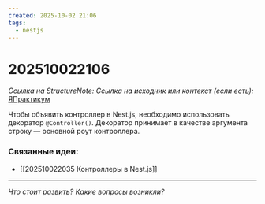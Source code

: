 ```yaml
---
created: 2025-10-02 21:06
tags:
  - nestjs
---
```

# 202510022106
*Ссылка на StructureNote:*
*Ссылка на исходник или контекст (если есть):* [ЯПрактикум](https://practicum.yandex.ru/learn/backend-nodejs/courses/a4214ab0-2146-4152-b90e-651bf4c7ca5e/sprints/564244/topics/1df920a3-5c6a-4fcd-884c-0f66136c2b56/lessons/c38ca5aa-94de-4791-ab42-75f56d3ae370/)

Чтобы объявить контроллер в Nest.js, необходимо использовать декоратор `@Controller()`. Декоратор принимает в качестве аргумента строку — основной роут контроллера.

### Связанные идеи:
* [[202510022035 Контроллеры в Nest.js]]
---

*Что стоит развить? Какие вопросы возникли?*